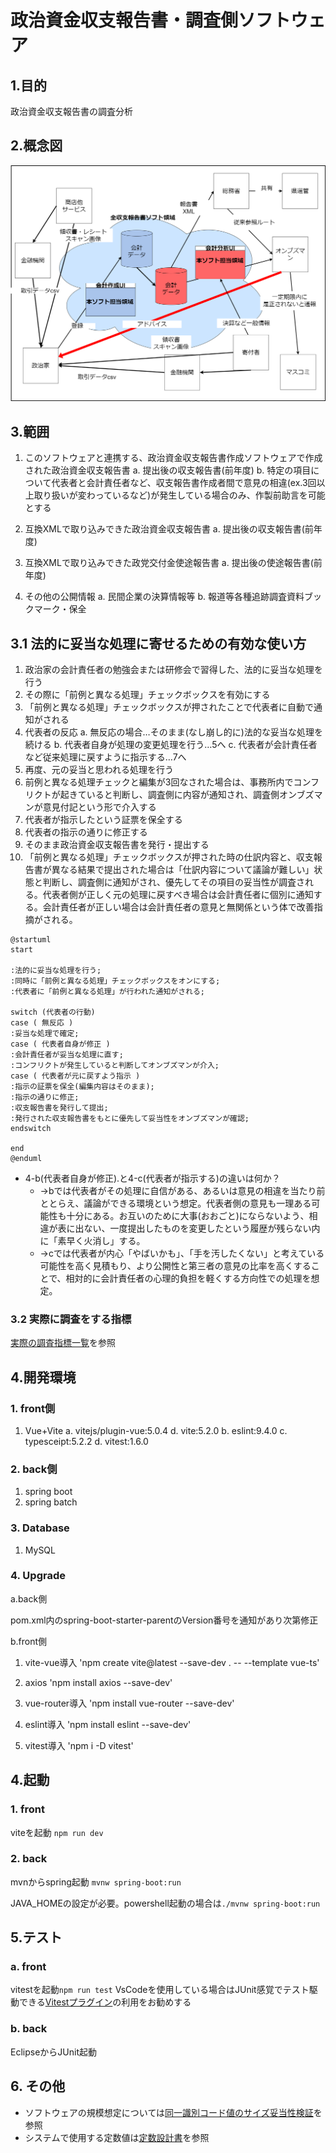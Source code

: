 # 政治資金収支報告書・調査側ソフトウェア

## 1.目的

政治資金収支報告書の調査分析

## 2.概念図

![概念図調査側](./docs/images/概念図調査側.drawio.png)

## 3.範囲

1. このソフトウェアと連携する、政治資金収支報告書作成ソフトウェアで作成された政治資金収支報告書
a. 提出後の収支報告書(前年度)
b. 特定の項目について代表者と会計責任者など、収支報告書作成者間で意見の相違(ex.3回以上取り扱いが変わっているなど)が発生している場合のみ、作製前助言を可能とする

2. 互換XMLで取り込みできた政治資金収支報告書
a. 提出後の収支報告書(前年度)

3. 互換XMLで取り込みできた政党交付金使途報告書
a. 提出後の使途報告書(前年度)

4. その他の公開情報
a. 民間企業の決算情報等
b. 報道等各種追跡調査資料ブックマーク・保全

## 3.1 法的に妥当な処理に寄せるための有効な使い方

1. 政治家の会計責任者の勉強会または研修会で習得した、法的に妥当な処理を行う
2. その際に「前例と異なる処理」チェックボックスを有効にする
3. 「前例と異なる処理」チェックボックスが押されたことで代表者に自動で通知がされる
4. 代表者の反応
  a. 無反応の場合…そのまま(なし崩し的に)法的な妥当な処理を続ける
  b. 代表者自身が処理の変更処理を行う…5へ
  c. 代表者が会計責任者など従来処理に戻すように指示する…7へ
5. 再度、元の妥当と思われる処理を行う
6. 前例と異なる処理チェックと編集が3回なされた場合は、事務所内でコンフリクトが起きていると判断し、調査側に内容が通知され、調査側オンブズマンが意見付記という形で介入する
7. 代表者が指示したという証票を保全する
8. 代表者の指示の通りに修正する
9. そのまま政治資金収支報告書を発行・提出する
10. 「前例と異なる処理」チェックボックスが押された時の仕訳内容と、収支報告書が異なる結果で提出された場合は「仕訳内容について議論が難しい」状態と判断し、調査側に通知がされ、優先してその項目の妥当性が調査される。代表者側が正しく元の処理に戻すべき場合は会計責任者に個別に通知する。会計責任者が正しい場合は会計責任者の意見と無関係という体で改善指摘がされる。

```plantuml
@startuml
start

:法的に妥当な処理を行う;
:同時に「前例と異なる処理」チェックボックスをオンにする;
:代表者に「前例と異なる処理」が行われた通知がされる;

switch (代表者の行動)
case ( 無反応 )
:妥当な処理で確定;
case ( 代表者自身が修正 )
:会計責任者が妥当な処理に直す;
:コンフリクトが発生していると判断してオンブズマンが介入;
case ( 代表者が元に戻すよう指示 )
:指示の証票を保全(編集内容はそのまま);
:指示の通りに修正;
:収支報告書を発行して提出;
:発行された収支報告書をもとに優先して妥当性をオンブズマンが確認;
endswitch

end
@enduml
```

- 4-b(代表者自身が修正).と4-c(代表者が指示する)の違いは何か？
  - →bでは代表者がその処理に自信がある、あるいは意見の相違を当たり前ととらえ、議論ができる環境という想定。代表者側の意見も一理ある可能性も十分にある。お互いのために大事(おおごと)にならないよう、相違が表に出ない、一度提出したものを変更したという履歴が残らない内に「素早く火消し」する。
  - →cでは代表者が内心「やばいかも」、「手を汚したくない」と考えている可能性を高く見積もり、より公開性と第三者の意見の比率を高くすることで、相対的に会計責任者の心理的負担を軽くする方向性での処理を想定。

### 3.2 実際に調査をする指標

[実際の調査指標一覧](./docs/survey_indicator.md)を参照

## 4.開発環境

### 1. front側

1. Vue+Vite
a. vitejs/plugin-vue:5.0.4
d. vite:5.2.0
b. eslint:9.4.0
c. typesceipt:5.2.2
d. vitest:1.6.0

### 2. back側

1. spring boot
2. spring batch

### 3. Database

1. MySQL

### 4. Upgrade

a.back側

pom.xml内のspring-boot-starter-parentのVersion番号を通知があり次第修正

b.front側

1. vite-vue導入 'npm create vite@latest --save-dev  . -- --template vue-ts'

2. axios 'npm install axios --save-dev'

3. vue-router導入 'npm install vue-router --save-dev'

4. eslint導入 'npm install eslint --save-dev'

5. vitest導入 'npm i -D vitest'

## 4.起動

### 1. front

viteを起動 `npm run dev`

### 2. back

mvnからspring起動 `mvnw spring-boot:run`

JAVA_HOMEの設定が必要。powershell起動の場合は`./mvnw spring-boot:run`

## 5.テスト

### a. front

vitestを起動`npm run test`
VsCodeを使用している場合はJUnit感覚でテスト駆動できる[Vitestプラグイン](https://marketplace.visualstudio.com/items?itemName=vitest.explorer)の利用をお勧めする

### b. back

EclipseからJUnit起動

## 6. その他

- ソフトウェアの規模想定については[同一識別コード値のサイズ妥当性検証](./docs/validatie_code_value.md)を参照
- システムで使用する定数値は[定数設計書](./docs/constants.md)を参照
